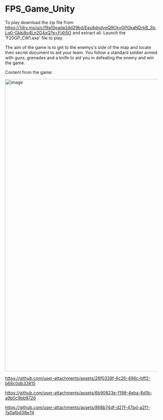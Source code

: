 # FPS_Game_Unity

To play download the zip file from: https://1drv.ms/u/c/f9a10eada2dd29bd/Eeu6dndyqQ9CkyGPGkaNDrkB_3IcLq0-Gkki8o4Ln2G4xQ?e=Fi4t5O and extract all. Launch the 'F20GP_CW1.exe' file to play. 

The aim of the game is to get to the enemys's side of the map and locate their secret document to aid your team. You follow a standard soldier armed with guns, grenades and a knife to aid you in defeating the enemy and win the game. 

Content from the game:

<img width="962" alt="image" src="https://github.com/user-attachments/assets/a349eabb-859c-4c9d-b5b5-42fcdef1423c" />

https://github.com/user-attachments/assets/26f0339f-6c26-496c-bff2-b68c0db33815

https://github.com/user-attachments/assets/6b90823e-f198-4eba-8d1b-a9b0c9bb9726

https://github.com/user-attachments/assets/868b74df-d27f-47bd-a2f1-7a0afbd38e74






